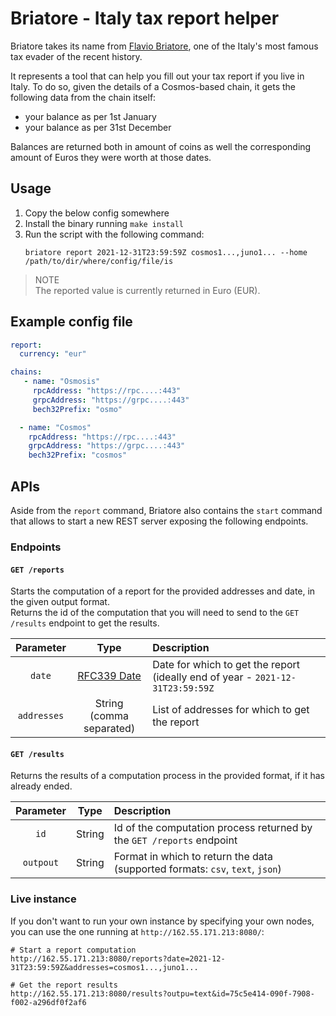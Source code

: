# Briatore - Italy tax report helper
Briatore takes its name from [Flavio Briatore](https://en.wikipedia.org/wiki/Flavio_Briatore), one of the Italy's most famous tax evader of the recent history. 

It represents a tool that can help you fill out your tax report if you live in Italy. To do so, given the details of a Cosmos-based chain, it gets the following data from the chain itself: 
- your balance as per 1st January
- your balance as per 31st December

Balances are returned both in amount of coins as well the corresponding amount of Euros they were worth at those dates.

## Usage
1. Copy the below config somewhere
2. Install the binary running `make install`
3. Run the script with the following command: 
    ```
   briatore report 2021-12-31T23:59:59Z cosmos1...,juno1... --home /path/to/dir/where/config/file/is
   ```

> NOTE  
> The reported value is currently returned in Euro (EUR).
   
## Example config file
```yaml
report:
  currency: "eur"

chains:
   - name: "Osmosis"
     rpcAddress: "https://rpc....:443"
     grpcAddress: "https://grpc....:443"
     bech32Prefix: "osmo"

  - name: "Cosmos"
    rpcAddress: "https://rpc....:443"
    grpcAddress: "https://grpc....:443"
    bech32Prefix: "cosmos"
```

## APIs
Aside from the `report` command, Briatore also contains the `start` command that allows to start a new REST server exposing the following endpoints.

### Endpoints
#### `GET /reports`
Starts the computation of a report for the provided addresses and date, in the given output format.  
Returns the id of the computation that you will need to send to the `GET /results` endpoint to get the results.

|  Parameter  |                             Type                             | Description                                                                    |
|:-----------:|:------------------------------------------------------------:|:-------------------------------------------------------------------------------|
|   `date`    | [RFC339 Date](https://datatracker.ietf.org/doc/html/rfc3339) | Date for which to get the report (ideally end of year - `2021-12-31T23:59:59Z` |
| `addresses` |                String <br/>(comma separated)                 | List of addresses for which to get the report                                  |


#### `GET /results`
Returns the results of a computation process in the provided format, if it has already ended.

| Parameter |  Type  | Description                                                                   |
|:---------:|:------:|:------------------------------------------------------------------------------|
|   `id`    | String | Id of the computation process returned by the `GET /reports` endpoint         |
| `outpout` | String | Format in which to return the data (supported formats: `csv`, `text`, `json`) |

### Live instance 
If you don't want to run your own instance by specifying your own nodes, you can use the one running at `http://162.55.171.213:8080/`:

```
# Start a report computation
http://162.55.171.213:8080/reports?date=2021-12-31T23:59:59Z&addresses=cosmos1...,juno1...

# Get the report results
http://162.55.171.213:8080/results?outpu=text&id=75c5e414-090f-7908-f002-a296df0f2af6
```